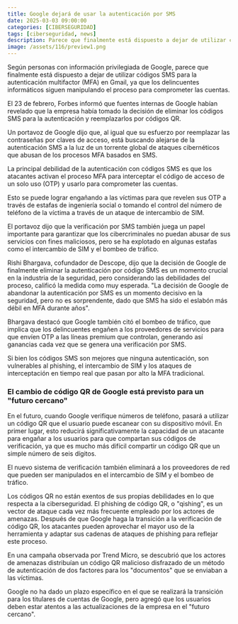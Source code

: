 ```yaml
---
title: Google dejará de usar la autenticación por SMS
date: 2025-03-03 09:00:00 
categories: [CIBERSEGURIDAD]
tags: [ciberseguridad, news]
description: Parece que finalmente está dispuesto a dejar de utilizar códigos SMS para la autenticación multifactor (MFA) en Gmail.
image: /assets/116/preview1.png
---
```


Según personas con información privilegiada de Google, parece que finalmente está dispuesto a dejar de utilizar códigos SMS para la autenticación multifactor (MFA) en Gmail, ya que los delincuentes informáticos siguen manipulando el proceso para comprometer las cuentas.

El 23 de febrero, Forbes informó que fuentes internas de Google habían revelado que la empresa había tomado la decisión de eliminar los códigos SMS para la autenticación y reemplazarlos por códigos QR.

Un portavoz de Google dijo que, al igual que su esfuerzo por reemplazar las contraseñas por claves de acceso, está buscando alejarse de la autenticación SMS a la luz de un torrente global de ataques cibernéticos que abusan de los procesos MFA basados ​​en SMS.

La principal debilidad de la autenticación con códigos SMS es que los atacantes activan el proceso MFA para interceptar el código de acceso de un solo uso (OTP) y usarlo para comprometer las cuentas.

Esto se puede lograr engañando a las víctimas para que revelen sus OTP a través de estafas de ingeniería social o tomando el control del número de teléfono de la víctima a través de un ataque de intercambio de SIM.

El portavoz dijo que la verificación por SMS también juega un papel importante para garantizar que los cibercriminales no puedan abusar de sus servicios con fines maliciosos, pero se ha explotado en algunas estafas como el intercambio de SIM y el bombeo de tráfico.

Rishi Bhargava, cofundador de Descope, dijo que la decisión de Google de finalmente eliminar la autenticación por código SMS es un momento crucial en la industria de la seguridad, pero considerando las debilidades del proceso, calificó la medida como muy esperada. "La decisión de Google de abandonar la autenticación por SMS es un momento decisivo en la seguridad, pero no es sorprendente, dado que SMS ha sido el eslabón más débil en MFA durante años".

Bhargava destacó que Google también citó el bombeo de tráfico, que implica que los delincuentes engañen a los proveedores de servicios para que envíen OTP a las líneas premium que controlan, generando así ganancias cada vez que se genera una verificación por SMS.

Si bien los códigos SMS son mejores que ninguna autenticación, son vulnerables al phishing, el intercambio de SIM y los ataques de interceptación en tiempo real que pasan por alto la MFA tradicional. 

### El cambio de código QR de Google está previsto para un "futuro cercano"

En el futuro, cuando Google verifique números de teléfono, pasará a utilizar un código QR que el usuario puede escanear con su dispositivo móvil. En primer lugar, esto reducirá significativamente la capacidad de un atacante para engañar a los usuarios para que compartan sus códigos de verificación, ya que es mucho más difícil compartir un código QR que un simple número de seis dígitos.

El nuevo sistema de verificación también eliminará a los proveedores de red que pueden ser manipulados en el intercambio de SIM y el bombeo de tráfico.

Los códigos QR no están exentos de sus propias debilidades en lo que respecta a la ciberseguridad. El phishing de código QR, o "qishing", es un vector de ataque cada vez más frecuente empleado por los actores de amenazas. Después de que Google haga la transición a la verificación de código QR, los atacantes pueden aprovechar el mayor uso de la herramienta y adaptar sus cadenas de ataques de phishing para reflejar este proceso.

En una campaña observada por Trend Micro, se descubrió que los actores de amenazas distribuían un código QR malicioso disfrazado de un método de autenticación de dos factores para los "documentos" que se enviaban a las víctimas.

Google no ha dado un plazo específico en el que se realizará la transición para los titulares de cuentas de Google, pero agregó que los usuarios deben estar atentos a las actualizaciones de la empresa en el "futuro cercano".


